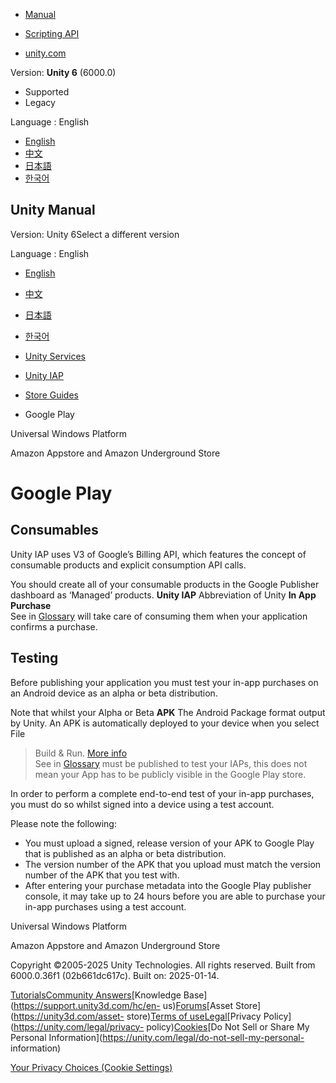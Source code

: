 [](https://docs.unity3d.com)

  * [Manual](../Manual/index.html)
  * [Scripting API](../ScriptReference/index.html)

  * [unity.com](https://unity.com/)

Version: **Unity 6** (6000.0)

  * Supported
  * Legacy

Language : English

  * [English](/Manual/UnityIAPGooglePlay.html)
  * [中文](/cn/current/Manual/UnityIAPGooglePlay.html)
  * [日本語](/ja/current/Manual/UnityIAPGooglePlay.html)
  * [한국어](/kr/current/Manual/UnityIAPGooglePlay.html)

[](https://docs.unity3d.com)

## Unity Manual

Version: Unity 6Select a different version

Language : English

  * [English](/Manual/UnityIAPGooglePlay.html)
  * [中文](/cn/current/Manual/UnityIAPGooglePlay.html)
  * [日本語](/ja/current/Manual/UnityIAPGooglePlay.html)
  * [한국어](/kr/current/Manual/UnityIAPGooglePlay.html)

  * [Unity Services](UnityServices.html)
  * [Unity IAP](UnityIAP.html)
  * [Store Guides](UnityIAPStoreGuides.html)
  * Google Play

[](UnityIAPUniversalWindows.html)

Universal Windows Platform

[](UnityIAPAmazonExtendedFunctionality.html)

Amazon Appstore and Amazon Underground Store

# Google Play

## Consumables

Unity IAP uses V3 of Google’s Billing API, which features the concept of
consumable products and explicit consumption API calls.

You should create all of your consumable products in the Google Publisher
dashboard as ‘Managed’ products. **Unity IAP** Abbreviation of Unity **In App
Purchase**  
See in [Glossary](Glossary.html#UnityIAP) will take care of consuming them
when your application confirms a purchase.

## Testing

Before publishing your application you must test your in-app purchases on an
Android device as an alpha or beta distribution.

Note that whilst your Alpha or Beta **APK** The Android Package format output
by Unity. An APK is automatically deployed to your device when you select File
> Build & Run. [More info](android-BuildProcess.html)  
See in [Glossary](Glossary.html#APK) must be published to test your IAPs, this
does not mean your App has to be publicly visible in the Google Play store.

In order to perform a complete end-to-end test of your in-app purchases, you
must do so whilst signed into a device using a test account.

Please note the following:

  * You must upload a signed, release version of your APK to Google Play that is published as an alpha or beta distribution.
  * The version number of the APK that you upload must match the version number of the APK that you test with.
  * After entering your purchase metadata into the Google Play publisher console, it may take up to 24 hours before you are able to purchase your in-app purchases using a test account.

[](UnityIAPUniversalWindows.html)

Universal Windows Platform

[](UnityIAPAmazonExtendedFunctionality.html)

Amazon Appstore and Amazon Underground Store

Copyright ©2005-2025 Unity Technologies. All rights reserved. Built from
6000.0.36f1 (02b661dc617c). Built on: 2025-01-14.

[Tutorials](https://learn.unity.com/)[Community
Answers](https://answers.unity3d.com)[Knowledge
Base](https://support.unity3d.com/hc/en-
us)[Forums](https://forum.unity3d.com)[Asset Store](https://unity3d.com/asset-
store)[Terms of
use](https://docs.unity3d.com/Manual/TermsOfUse.html)[Legal](https://unity.com/legal)[Privacy
Policy](https://unity.com/legal/privacy-
policy)[Cookies](https://unity.com/legal/cookie-policy)[Do Not Sell or Share
My Personal Information](https://unity.com/legal/do-not-sell-my-personal-
information)

[Your Privacy Choices (Cookie Settings)](javascript:void\(0\);)

